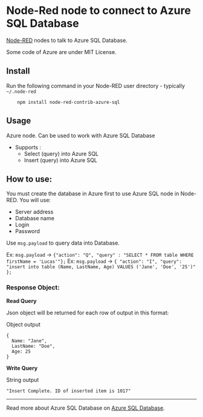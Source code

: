 Node-Red node to connect to Azure SQL Database
==============================

<a href="http://nodered.org" target="_new">Node-RED</a> nodes to talk to Azure SQL Database.

Some code of Azure are under MIT License.

Install
-------

Run the following command in your Node-RED user directory - typically `~/.node-red`

        npm install node-red-contrib-azure-sql

Usage
-----

Azure node. Can be used to work with Azure SQL Database

* Supports :
   * Select (query) into Azure SQL
   * Insert (query) into Azure SQL

## How to use:

You must create the database in Azure first to use Azure SQL node in Node-RED. You will use:
- Server address
- Database name
- Login
- Password

Use `msg.payload` to query data into Database.

Ex: `msg.payload` -> `{"action": "Q", "query" : "SELECT * FROM table WHERE firstName = 'Lucas'"};`
Ex: `msg.payload` -> `{ "action": "I", "query": "insert into table (Name, LastName, Age) VALUES ('Jane', 'Doe', '25')" };`


### Response Object:
**Read Query**

Json object will be returned for each row of output in this format:

Object output
```
{ 
  Name: "Jane",
  LastName: "Doe",
  Age: 25
}
```

**Write Query**

String output

```
"Insert Complete. ID of inserted item is 1017"
```
-----

Read more about Azure SQL Database on <a href="https://azure.microsoft.com/pt-br/documentation/services/sql-database/">Azure SQL Database</a>.


